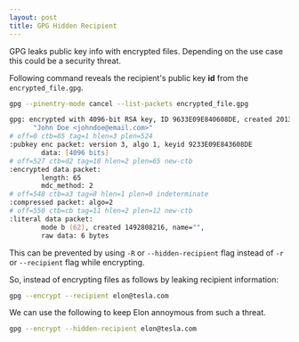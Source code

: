 ```yaml
---
layout: post
title: GPG Hidden Recipient
---
```


GPG leaks public key info with encrypted files. Depending on the use case this
could be a security threat.

Following command reveals the recipient's public key **id** from the
`encrypted_file.gpg`.

``` zsh
gpg --pinentry-mode cancel --list-packets encrypted_file.gpg

gpg: encrypted with 4096-bit RSA key, ID 9633E09E840608DE, created 2013-08-03
      "John Doe <johndoe@email.com>"
# off=0 ctb=85 tag=1 hlen=3 plen=524
:pubkey enc packet: version 3, algo 1, keyid 9233E09E843608DE
        data: [4096 bits]
# off=527 ctb=d2 tag=18 hlen=2 plen=65 new-ctb
:encrypted data packet:
        length: 65
        mdc_method: 2
# off=548 ctb=a3 tag=8 hlen=1 plen=0 indeterminate
:compressed packet: algo=2
# off=550 ctb=cb tag=11 hlen=2 plen=12 new-ctb
:literal data packet:
        mode b (62), created 1492808216, name="",
        raw data: 6 bytes
```

This can be prevented by using `-R` or `--hidden-recipient` flag instead of
`-r` or `--recipient` flag while encrypting.

So, instead of encrypting files as follows by leaking recipient information:

``` zsh
gpg --encrypt --recipient elon@tesla.com
```

We can use the following to keep Elon annoymous from such a threat.

``` zsh
gpg --encrypt --hidden-recipient elon@tesla.com
```
